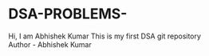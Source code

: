 # DSA-PROBLEMS-
Hi, I am Abhishek Kumar
This is my first DSA git repository
<br>
Author - Abhishek Kumar
